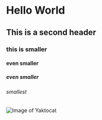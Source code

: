 # Hello World
## This is a second header
### this is smaller
#### even smaller
##### even smaller
###### smallest


![Image of Yaktocat](https://octodex.github.com/images/yaktocat.png)
